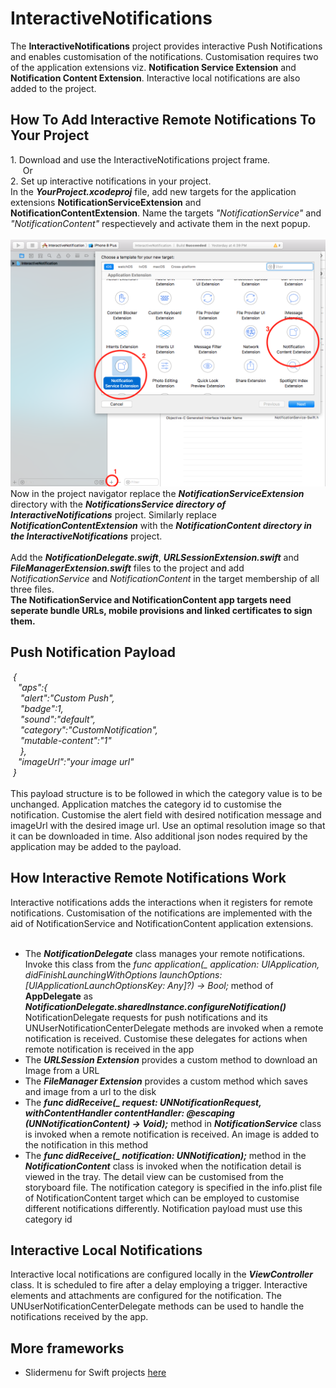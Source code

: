 # InteractiveNotifications
<p>

The <b>InteractiveNotifications</b> project provides interactive Push Notifications and enables customisation of the notifications. Customisation requires two of the application extensions viz. <b>Notification Service Extension</b> and <b>Notification Content Extension</b>. Interactive local notifications are also added to the project.
<br>
<h2> How To Add Interactive Remote Notifications To Your Project</h2>
1. Download and use the InteractiveNotifications project frame.
<br>&nbsp&nbsp&nbsp&nbsp Or
<br>
2. Set up interactive notifications in your project.
<br>
In the <i><b>YourProject.xcodeproj</b></i> file, add new targets for the application extensions <b>NotificationServiceExtension</b> and  <b>NotificationContentExtension</b>. Name the targets <i>"NotificationService"</i> and <i>"NotificationContent"</i> respectievely and activate them in the next popup.
<br><br><img src="/appextension.png"><br>
Now in the project navigator replace the <b><i>NotificationServiceExtension</i></b> directory with the <b><i>NotificationsService directory of InteractiveNotifications</i></b> project. Similarly replace <b><i>NotificationContentExtension</i></b> with the <b><i>NotificationContent directory in the InteractiveNotifications</i></b> project.
<br><br>
Add the <b><i>NotificationDelegate.swift</i></b>, <b><i>URLSessionExtension.swift</i></b> and <b><i>FileManagerExtension.swift</i></b> files to the project and add <i>NotificationService</i> and <i>NotificationContent</i> in the target membership of all three files.
<br><b>
The NotificationService and NotificationContent app targets need seperate bundle URLs, mobile provisions and linked certificates to sign them.</b>

<h2> Push Notification Payload </h2>
<i>
&nbsp{
<br>&nbsp&nbsp    "aps":{
<br>&nbsp&nbsp&nbsp        "alert":"Custom Push",
<br>&nbsp&nbsp&nbsp        "badge":1,
<br>&nbsp&nbsp&nbsp        "sound":"default",
<br>&nbsp&nbsp&nbsp       "category":"CustomNotification",
<br>&nbsp&nbsp&nbsp        "mutable-content":"1"
<br>&nbsp&nbsp&nbsp    },
<br>&nbsp&nbsp   "imageUrl":"your image url"
<br>&nbsp}
</i>
<br><br>
This payload structure is to be followed in which the category value is to be unchanged. Application matches the category id to customise the notification. Customise the alert field with desired notification message and imageUrl with the desired image url. Use an optimal resolution image so that it can be downloaded in time. Also additional json nodes required by the application may be added to the payload.
<br>
</p>
<h2> How Interactive Remote Notifications Work</h2>
Interactive notifications adds the interactions when it registers for remote notifications. Customisation of the notifications are implemented with the aid of NotificationService and NotificationContent application extensions.
<br><br>
<ul>
<li> The <b><i>NotificationDelegate</b></i> class manages your remote notifications. Invoke this class from the <i>func application(_ application: UIApplication, didFinishLaunchingWithOptions launchOptions: [UIApplicationLaunchOptionsKey: Any]?) -> Bool;</i> method of <b>AppDelegate</b> as <b><i>NotificationDelegate.sharedInstance.configureNotification()</i></b> NotificationDelegate requests for push notifications and its UNUserNotificationCenterDelegate methods are invoked when a remote notification is received. Customise these delegates for actions when remote notification is received in the app</li>
<li> The <b><i>URLSession Extension</b></i> provides a custom method to download an Image from a URL</li>
<li> The <b><i>FileManager Extension</b></i> provides a custom method which saves and image from a url to the disk </li>
<li> The <b><i>func didReceive(_ request: UNNotificationRequest, withContentHandler contentHandler: @escaping (UNNotificationContent) -> Void);</b></i> method in <b><i>NotificationService</b></i> class is invoked when a remote notification is received. An image is added to the notification in this method</li>
<li> The <b><i>func didReceive(_ notification: UNNotification);</b></i> method in the <b><i>NotificationContent</b></i> class is invoked when the notification detail is viewed in the tray. The detail view can be customised from the storyboard file. The notification category is specified in the info.plist file of NotificationContent target which can be employed to customise different notifications differently. Notification payload must use this category id</li>
</ul>

<h2>Interactive Local Notifications</h2>
<p>
Interactive local notifications are configured locally in the <b><i>ViewController</i></b> class. It is scheduled to fire after a delay employing a trigger. Interactive elements and attachments are configured for the notification. The UNUserNotificationCenterDelegate methods can be used to handle the notifications received by the app.
</p>

<h2>More frameworks</h2>
<ul>
<li> Slidermenu for Swift projects <a href=https://github.com/Mattews92/SliderMenu>here</a> </li>
</ul>
